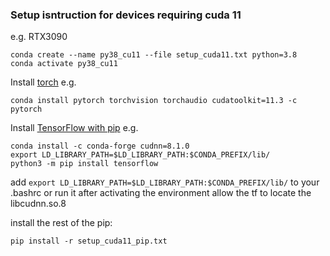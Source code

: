 ### Setup isntruction for devices requiring cuda 11
e.g. RTX3090

```
conda create --name py38_cu11 --file setup_cuda11.txt python=3.8
conda activate py38_cu11
```

Install [torch](https://pytorch.org/) e.g.
```
conda install pytorch torchvision torchaudio cudatoolkit=11.3 -c pytorch
```


Install [TensorFlow with pip](https://www.tensorflow.org/install/pip) e.g.
```
conda install -c conda-forge cudnn=8.1.0
export LD_LIBRARY_PATH=$LD_LIBRARY_PATH:$CONDA_PREFIX/lib/
python3 -m pip install tensorflow
```

add ```export LD_LIBRARY_PATH=$LD_LIBRARY_PATH:$CONDA_PREFIX/lib/```
to your .bashrc or run it after activating the environment allow the tf to locate the libcudnn.so.8

install the rest of the pip:
```
pip install -r setup_cuda11_pip.txt
```